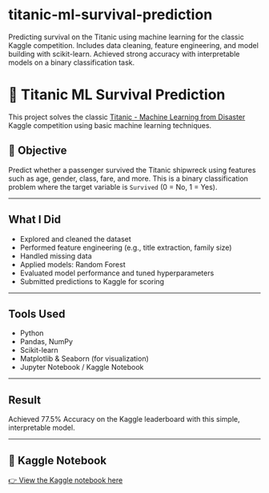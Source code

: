 # titanic-ml-survival-prediction
Predicting survival on the Titanic using machine learning for the classic Kaggle competition. Includes data cleaning, feature engineering, and model building with scikit-learn. Achieved strong accuracy with interpretable models on a binary classification task.



# 🚢 Titanic ML Survival Prediction

This project solves the classic [Titanic - Machine Learning from Disaster](https://www.kaggle.com/competitions/titanic) Kaggle competition using basic machine learning techniques.


## 📌 Objective
Predict whether a passenger survived the Titanic shipwreck using features such as age, gender, class, fare, and more. This is a binary classification problem where the target variable is `Survived` (0 = No, 1 = Yes).

---

## What I Did
- Explored and cleaned the dataset
- Performed feature engineering (e.g., title extraction, family size)
- Handled missing data
- Applied models: Random Forest
- Evaluated model performance and tuned hyperparameters
- Submitted predictions to Kaggle for scoring

---

## Tools Used
- Python
- Pandas, NumPy
- Scikit-learn
- Matplotlib & Seaborn (for visualization)
- Jupyter Notebook / Kaggle Notebook

---

## Result
Achieved 77.5% Accuracy on the Kaggle leaderboard with this simple, interpretable model.

---

## 🔗 Kaggle Notebook

[👉 View the Kaggle notebook here](https://www.kaggle.com/code/aayb10/titanic-77-5-accuracy-with-rfc-fe)
